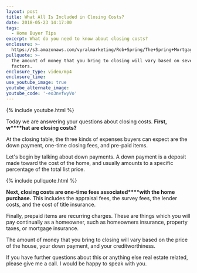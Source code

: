 ```yaml
---
layout: post
title: What All Is Included in Closing Costs?
date: 2018-05-23 14:17:00
tags:
  - Home Buyer Tips
excerpt: What do you need to know about closing costs?
enclosure: >-
  https://s3.amazonaws.com/vyralmarketing/Rob+Spring/The+Spring+Mortgage+Team+Presents-+What+All+Is+Included+in+Closing+Costs%253F.mp4
pullquote: >-
  The amount of money that you bring to closing will vary based on several
  factors.
enclosure_type: video/mp4
enclosure_time:
use_youtube_image: true
youtube_alternate_image:
youtube_code: '-eo3nvfwyVo'
---
```


{% include youtube.html %}

Today we are answering your questions about closing costs. **First, w****hat are closing costs?**

At the closing table, the three kinds of expenses buyers can expect are the down payment, one-time closing fees, and pre-paid items. 

Let's begin by talking about down payments. A down payment is a deposit made toward the cost of the home, and usually amounts to a specific percentage of the total list price.

{% include pullquote.html %}

**Next, closing costs are one-time fees associated****with the home purchase.** This includes the appraisal fees, the survey fees, the lender costs, and the cost of title insurance.

Finally, prepaid items are recurring charges. These are things which you will pay continually as a homeowner, such as homeowners insurance, property taxes, or mortgage insurance.

The amount of money that you bring to closing will vary based on the price of the house, your down payment, and your creditworthiness.

If you have further questions about this or anything else real estate related, please give me a call. I would be happy to speak with you.